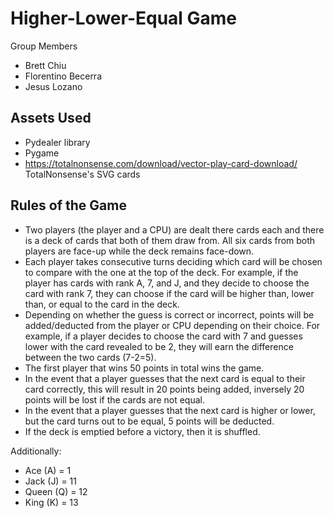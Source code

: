 # Higher-Lower-Equal Game

Group Members
- Brett Chiu
- Florentino Becerra
- Jesus Lozano
  
## Assets Used
- Pydealer library
- Pygame
- https://totalnonsense.com/download/vector-play-card-download/ TotalNonsense's SVG cards


## Rules of the Game
- Two players (the player and a CPU) are dealt there cards each and there is a deck of cards that both of them draw from. All six cards from both players are face-up while the deck remains face-down.
- Each player takes consecutive turns deciding which card will be chosen to compare with the one at the top of the deck. For example, if the player has cards with rank A, 7, and J, and they decide to choose the card with rank 7, they can choose if the card will be higher than, lower than, or equal to the card in the deck.
- Depending on whether the guess is correct or incorrect, points will be added/deducted from the player or CPU depending on their choice. For example, if a player decides to choose the card with 7 and guesses lower with the card revealed to be 2, they will earn the difference between the two cards (7-2=5).
- The first player that wins 50 points in total wins the game.
- In the event that a player guesses that the next card is equal to their card correctly, this will result in 20 points being added, inversely 20 points will be lost if the cards are not equal.
- In the event that a player guesses that the next card is higher or lower, but the card turns out to be equal, 5 points will be deducted.
- If the deck is emptied before a victory, then it is shuffled. 

Additionally:
- Ace (A) = 1
- Jack (J) = 11
- Queen (Q) = 12
- King (K) = 13

